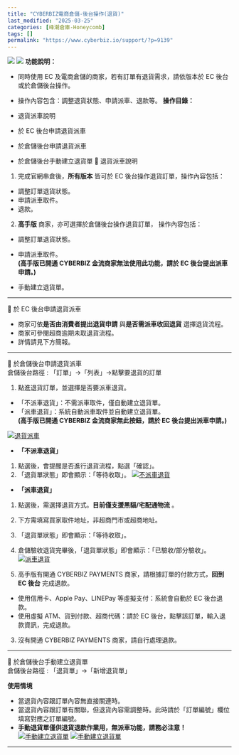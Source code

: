 ```yaml
---
title: "CYBERBIZ電商倉儲-後台操作(退貨)"
last_modified: "2025-03-25"
categories: [峰潮倉庫-Honeycomb]
tags: []
permalink: "https://www.cyberbiz.io/support/?p=9139"
---
```


![](https://www.cyberbiz.io/support/wp-content/uploads/適用站別.png)
[![](https://www.cyberbiz.io/support/wp-content/uploads/台灣站.png)](https://www.cyberbiz.io/support/?page_id=2490)
**功能說明：**  

* 同時使用 EC 及電商倉儲的商家，若有訂單有退貨需求，請依版本於 EC 後台或於倉儲後台操作。
* 操作內容包含：調整退貨狀態、申請派車、退款等。
**操作目錄：**

* 退貨派車說明
* 於 EC 後台申請退貨派車
* 於倉儲後台申請退貨派車
* 於倉儲後台手動建立退貨單
📌 退貨派車說明  

1. 完成官網串倉後，**所有版本** 皆可於 EC 後台操作退貨訂單，操作內容包括： 
* 調整訂單退貨狀態。
* 申請派車取件。
* 退款。


2. **高手版** 商家，亦可選擇於倉儲後台操作退貨訂單，  操作內容包括： 
* 調整訂單退貨狀態。
* 申請派車取件。  
**(高手版已開通 CYBERBIZ 金流商家無法使用此功能，請於 EC 後台提出派車申請。)**  

* 手動建立退貨單。

* * *

📌 於 EC 後台申請退貨派車  

* 商家可依**是否由消費者提出退貨申請** 與**是否需派車收回退貨** 選擇退貨流程。
* 商家可參閱超商逾期未取退貨流程。
* 詳情請見下方簡報。

* * *


📌 於倉儲後台申請退貨派車  
倉儲後台路徑 : 「訂單」→「列表」→點擊要退貨的訂單  


1. 點進退貨訂單，並選擇是否要派車退貨。  


* 「不派車退貨」：不需派車取件，僅自動建立退貨單。
* 「派車退貨」：系統自動派車取件並自動建立退貨單。  
**(高手版已開通 CYBERBIZ 金流商家無此按鈕，請於 EC 後台提出派車申請。)**  

[![退貨派車](https://www.cyberbiz.io/support/wp-content/uploads/CYBERBIZ電商倉儲-後台操作退貨01.png)](https://www.cyberbiz.io/support/wp-content/uploads/CYBERBIZ電商倉儲-後台操作退貨01.png)  

* **「不派車退貨」**
1. 點選後，會提醒是否進行退貨流程，點選「確認」。
2. 「退貨單狀態」即會顯示：「等待收取」。
[![不派車退貨](https://www.cyberbiz.io/support/wp-content/uploads/CYBERBIZ電商倉儲-後台操作退貨02.png)](https://www.cyberbiz.io/support/wp-content/uploads/CYBERBIZ電商倉儲-後台操作退貨02.png)



* **「派車退貨」**
1. 點選後，需選擇退貨方式。**目前僅支援黑貓/宅配通物流** 。
2. 下方需填寫買家取件地址，非超商門市或超商地址。
3. 「退貨單狀態」即會顯示：「等待收取」。
4. 倉儲驗收退貨完畢後，「退貨單狀態」即會顯示：「已驗收/部分驗收」。
[![派車退貨](https://www.cyberbiz.io/support/wp-content/uploads/CYBERBIZ電商倉儲-後台操作退貨03.png)](https://www.cyberbiz.io/support/wp-content/uploads/CYBERBIZ電商倉儲-後台操作退貨03.png)

2. 高手版有開通 CYBERBIZ PAYMENTS 商家，請根據訂單的付款方式，**回到 EC 後台** 完成退款。 
* 使用信用卡、Apple Pay、LINEPay 等虛擬支付：系統會自動於 EC 後台退款。
* 使用虛擬 ATM、貨到付款、超商代碼：請於 EC 後台，點擊該訂單，輸入退款資訊，完成退款。


3. 沒有開通 CYBERBIZ PAYMENTS 商家，請自行處理退款。

* * *

📌 於倉儲後台手動建立退貨單  
倉儲後台路徑 : 「退貨單」→「新增退貨單」  

**使用情境**

* 當退貨內容跟訂單內容無直接關連時。
* 當退貨內容跟訂單有關聯，但退貨內容需調整時。此時請於「訂單編號」欄位填寫對應之訂單編號。
* **手動退貨單僅供退貨退款作業用，無派車功能，請務必注意！**
[![手動建立退貨單](https://www.cyberbiz.io/support/wp-content/uploads/CYBERBIZ電商倉儲-後台操作退貨07.png)](https://www.cyberbiz.io/support/wp-content/uploads/CYBERBIZ電商倉儲-後台操作退貨07.png)
[![手動建立退貨單](https://www.cyberbiz.io/support/wp-content/uploads/CYBERBIZ電商倉儲-後台操作退貨08.png)](https://www.cyberbiz.io/support/wp-content/uploads/CYBERBIZ電商倉儲-後台操作退貨08.png)

* * *



